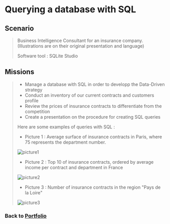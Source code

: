 # Querying a database with SQL

## Scenario
 > Business Intelligence Consultant for an insurance company. (Illustrations are on their original presentation and language)
 > 
 > Software tool : SQLite Studio

## Missions
> * Manage a database with SQL in order to developp the Data-Driven strategy
> * Conduct an inventory of our current contracts and customers profile
> * Review the prices of insurance contracts to differentiate from the competition
> * Create a presentation on the procedure for creating SQL queries
>
> Here are some examples of queries with SQL :
> 
>   * Picture 1 : Average surface of insurance contracts in Paris, where 75 represents the department number.
> 
>   ![picture1](/Projects/Project_2_folder/images/Image_1.jpg)
>   
>   * Picture 2 : Top 10 of insurance contracts, ordered by average income per contract and department in France
>
>   ![picture2](/Projects/Project_2_folder/images/Image_2.jpg)
> 
>   * Picture 3 : Number of insurance contracts in the region "Pays de la Loire"
>
>   ![picture3](/Projects/Project_2_folder/images/Image_3.jpg)
 

### Back to [Portfolio](https://ivancor93.github.io/Portfolio)
